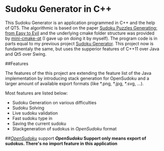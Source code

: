 # Sudoku Generator in C++
<p>This Sudoku Generator is an application programmed in C++ and the help of QT5. 
The algorithmic is based on the paper <a href="http://zhangroup.aporc.org/images/files/Paper_3485.pdf">Sudoku Puzzles Generating: from Easy to Evil</a> and the underlying cmake folder structure was provided by <a href="https://github.com/euler0/mini-cmake-qt">mini-cmake-qt</a> (I gave up on doing it by myself).
The program code is in parts equal to my previous project <a href="https://github.com/Gansgar/Sudoku-Generator">Sudoku Generator</a>. This project now is fundamentaly the same, but uses the supperior features of C++11 over Java and Qt5 over Swing.</p>

##Features
<p>The features of the this project are extending the feature list of the Java implementation by introducing stack generation for OpenSudoku and a larger amount of available export formats (like *.png, *.jpg, *.svg, …).</p>

<p>
Most features are listed below:
<ul>
    <li>Sudoku Generation on various difficulties</li>
    <li>Sudoku Solving</li>
    <li>Live sudoku validation</li>
    <li>Fast sudoku type in</li>
    <li>Saving the current sudoku</li>
    <li>Stackgeneration of sudokus in <i>OpenSudoku</i> format</li>
</ul>
</p>

##<i><a href="http://opensudoku.moire.org">OpenSudoku</a></i> support
<b><i>OpenSudoku</i> Support only means export of sudokus. There's no import feature in this application</b>
